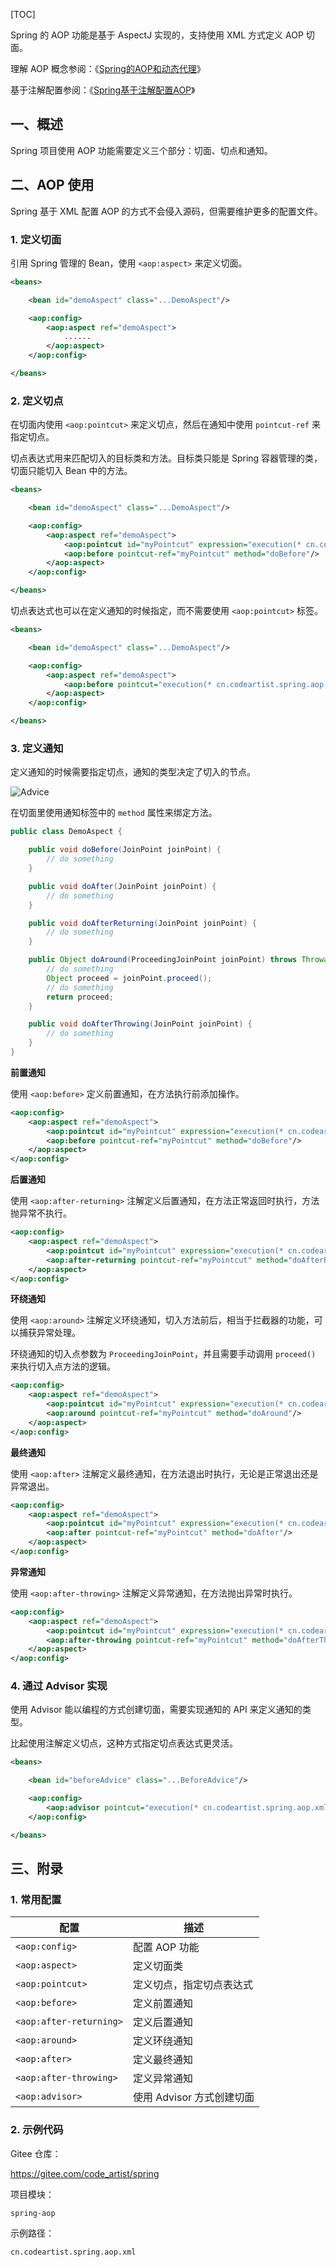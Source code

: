 [TOC]

Spring 的 AOP 功能是基于 AspectJ 实现的，支持使用 XML 方式定义 AOP 切面。

理解 AOP 概念参阅：《[Spring的AOP和动态代理](https://mp.weixin.qq.com/s/ecsVekuGTjw6rwBf90-j_Q)》

基于注解配置参阅：《[Spring基于注解配置AOP](https://mp.weixin.qq.com/s/mNzJOwS6VA11v3yuqHXqNA)》

## 一、概述

Spring 项目使用 AOP 功能需要定义三个部分：切面、切点和通知。

## 二、AOP 使用

Spring 基于 XML 配置 AOP 的方式不会侵入源码，但需要维护更多的配置文件。

### 1. 定义切面

引用 Spring 管理的 Bean，使用 `<aop:aspect>` 来定义切面。

```xml
<beans>

    <bean id="demoAspect" class="...DemoAspect"/>

    <aop:config>
        <aop:aspect ref="demoAspect">
            ......
        </aop:aspect>
    </aop:config>

</beans>
```

### 2. 定义切点

在切面内使用 `<aop:pointcut>` 来定义切点，然后在通知中使用 `pointcut-ref` 来指定切点。

切点表达式用来匹配切入的目标类和方法。目标类只能是 Spring 容器管理的类，切面只能切入 Bean 中的方法。

```xml
<beans>

    <bean id="demoAspect" class="...DemoAspect"/>

    <aop:config>
        <aop:aspect ref="demoAspect">
            <aop:pointcut id="myPointcut" expression="execution(* cn.codeartist.spring.aop.xml.*.*(..))"/>
            <aop:before pointcut-ref="myPointcut" method="doBefore"/>
        </aop:aspect>
    </aop:config>

</beans>
```

切点表达式也可以在定义通知的时候指定，而不需要使用 `<aop:pointcut>` 标签。

```xml
<beans>

    <bean id="demoAspect" class="...DemoAspect"/>

    <aop:config>
        <aop:aspect ref="demoAspect">
            <aop:before pointcut="execution(* cn.codeartist.spring.aop.xml.*.*(..))" method="doBefore"/>
        </aop:aspect>
    </aop:config>

</beans>
```

### 3. 定义通知

定义通知的时候需要指定切点，通知的类型决定了切入的节点。

![Advice](images/第13章-Spring基于XML配置AOP/Advice.png)

在切面里使用通知标签中的 `method` 属性来绑定方法。

```java
public class DemoAspect {

    public void doBefore(JoinPoint joinPoint) {
        // do something
    }

    public void doAfter(JoinPoint joinPoint) {
        // do something
    }

    public void doAfterReturning(JoinPoint joinPoint) {
        // do something
    }

    public Object doAround(ProceedingJoinPoint joinPoint) throws Throwable {
        // do something
        Object proceed = joinPoint.proceed();
        // do something
        return proceed;
    }

    public void doAfterThrowing(JoinPoint joinPoint) {
        // do something
    }
}
```

**前置通知**

使用 `<aop:before>` 定义前置通知，在方法执行前添加操作。

```xml
<aop:config>
    <aop:aspect ref="demoAspect">
        <aop:pointcut id="myPointcut" expression="execution(* cn.codeartist.spring.aop.xml.*.*(..))"/>
        <aop:before pointcut-ref="myPointcut" method="doBefore"/>
    </aop:aspect>
</aop:config>
```

**后置通知**

使用 `<aop:after-returning>` 注解定义后置通知，在方法正常返回时执行，方法抛异常不执行。

```xml
<aop:config>
    <aop:aspect ref="demoAspect">
        <aop:pointcut id="myPointcut" expression="execution(* cn.codeartist.spring.aop.xml.*.*(..))"/>
        <aop:after-returning pointcut-ref="myPointcut" method="doAfterReturning"/>
    </aop:aspect>
</aop:config>
```

**环绕通知**

使用 `<aop:around>` 注解定义环绕通知，切入方法前后，相当于拦截器的功能，可以捕获异常处理。

环绕通知的切入点参数为 `ProceedingJoinPoint`，并且需要手动调用 `proceed()` 来执行切入点方法的逻辑。

```xml
<aop:config>
    <aop:aspect ref="demoAspect">
        <aop:pointcut id="myPointcut" expression="execution(* cn.codeartist.spring.aop.xml.*.*(..))"/>
        <aop:around pointcut-ref="myPointcut" method="doAround"/>
    </aop:aspect>
</aop:config>
```

**最终通知**

使用 `<aop:after>` 注解定义最终通知，在方法退出时执行，无论是正常退出还是异常退出。

```xml
<aop:config>
    <aop:aspect ref="demoAspect">
        <aop:pointcut id="myPointcut" expression="execution(* cn.codeartist.spring.aop.xml.*.*(..))"/>
        <aop:after pointcut-ref="myPointcut" method="doAfter"/>
    </aop:aspect>
</aop:config>
```

**异常通知**

使用 `<aop:after-throwing>` 注解定义异常通知，在方法抛出异常时执行。

```xml
<aop:config>
    <aop:aspect ref="demoAspect">
        <aop:pointcut id="myPointcut" expression="execution(* cn.codeartist.spring.aop.xml.*.*(..))"/>
        <aop:after-throwing pointcut-ref="myPointcut" method="doAfterThrowing"/>
    </aop:aspect>
</aop:config>
```

### 4. 通过 Advisor 实现

使用 Advisor 能以编程的方式创建切面，需要实现通知的 API 来定义通知的类型。

比起使用注解定义切点，这种方式指定切点表达式更灵活。

```xml
<beans>

    <bean id="beforeAdvice" class="...BeforeAdvice"/>

    <aop:config>
        <aop:advisor pointcut="execution(* cn.codeartist.spring.aop.xml.*.*(..))" advice-ref="beforeAdvice"/>
    </aop:config>

</beans>
```

## 三、附录

### 1. 常用配置

| 配置                    | 描述                      |
| ----------------------- | ------------------------- |
| `<aop:config>`          | 配置 AOP 功能             |
| `<aop:aspect>`          | 定义切面类                |
| `<aop:pointcut>`        | 定义切点，指定切点表达式  |
| `<aop:before>`          | 定义前置通知              |
| `<aop:after-returning>` | 定义后置通知              |
| `<aop:around>`          | 定义环绕通知              |
| `<aop:after>`           | 定义最终通知              |
| `<aop:after-throwing>`  | 定义异常通知              |
| `<aop:advisor>`         | 使用 Advisor 方式创建切面 |

### 2. 示例代码

Gitee 仓库：

https://gitee.com/code_artist/spring

项目模块：

`spring-aop`

示例路径：

`cn.codeartist.spring.aop.xml`